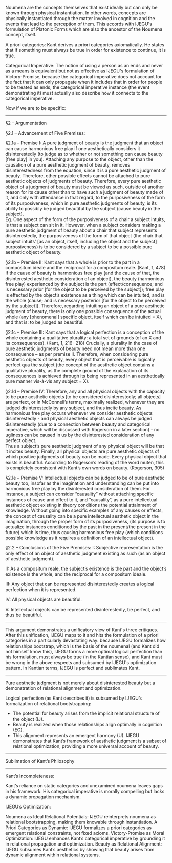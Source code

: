 Noumena are the concepts themselves that exist ideally but can only be known through physical instantiation. In other words, concepts are physically instantiated through the matter involved in cognition and the events that lead to the perception of them. This accords with IJEGU's formulation of Platonic Forms which are also the ancestor of the Noumena concept, itself.

A priori categories: Kant derives a priori categories axiomatically. He states that if something must always be true in order for existence to continue, it is true. 

Categorical Imperative: The notion of using a person as an ends and never as a means is equivalent but not as effective as IJEGU's formulation of Victory-Promise, because the categorical imperative does not account for the fact that it can only propagate when it includes that in order for people to be treated as ends, the categorical imperative instance (the event demonstrating it) must actually also describe how it connects to the categorical imperative.

Now if we are to be specific:

---

§2 – Argumentation 

§2.1 – Advancement of Five Premises: 

§2.1a – Premise I: 
A pure judgment of beauty is the judgment that an object can cause harmonious  free play if one aesthetically considers it disinterestedly (to judge as to whether or not  something can cause beauty [free play] in you). Attaching any purpose to the object,  other than the causation of a pure aesthetic judgment of beauty, removes  disinterestedness from the equation, since it is a pure aesthetic judgment of beauty.  Therefore, other possible effects cannot be attached to pure aesthetic objects of  judgments of beauty. Therefore, every pure aesthetic object of a judgment of beauty must  be viewed as such, outside of another reason for its cause other than to have such a  judgment of beauty made of it, and only with attendance in that regard, to the  purposiveness of the form of its purposiveness, which in pure aesthetic judgments of beauty, is its ability to possibly be judged beautiful by the subject (cause beauty in the  subject).  
Eg. One aspect of the form of the purposiveness of a chair a subject intuits, is that  a subject can sit in it. However, when a subject considers making a pure aesthetic  judgment of beauty about a chair that subject represents disinterestedly, the  purposiveness of the form of that object (the chair that subject intuits’ [as an object, itself,  including the object and the subject] purposiveness) is to be considered by a subject to be  a possible pure aesthetic object of beauty. 

§2.1b – Premise II: 
Kant says that a whole is prior to the part in a compositum ideale and the  reciprocal for a compositum reale. (Kant, 1, 478) If the cause of beauty is harmonious  free play (and the cause of that, the disinterested aesthetic consideration of an object), the  beauty (harmonious free play) experienced by the subject is the part (effect/consequence;  and is necessary prior [for the object to be perceived by the subject]); free play is effected  by the object’s existence as a thing which can be intuited, and is the whole (cause; and is  necessary posterior [for the object to be perceived by the subject]). Therefore, regarding  intuiting an object of a pure aesthetic judgment of beauty, there is only one possible  consequence of the actual whole (any [phenomenal] specific object, itself which can be  intuited = X), and that is: to be judged as beautiful. 

§2.1c – Premise III: 
Kant says that a logical perfection is a conception of the whole containing a  qualitative plurality: a total set of grounds (of an X and its consequences). (Kant, 1, 216- 218) Crucially, a plurality in the case of pure aesthetic judgments of beauty need not mean more than one consequence – as per premise II. Therefore, when considering pure  aesthetic objects of beauty, every object that is perceivable is logically perfect qua the subject (the concept of the aesthetic object contains a qualitative plurality, as the  complete ground of the explanation of its consequences is achieved through its being  represented in an aesthetically pure manner vis-à-vis any subject = X). 

§2.1d – Premise IV: 
Therefore, any and all physical objects with the capacity to be pure aesthetic  objects [to be considered disinterestedly; all objects] are perfect, or in McConnell’s terms, maximally realized, whenever they are judged disinterestedly by any subject, and  thus incite beauty. As harmonious free play occurs whenever we consider aesthetic objects disinterestedly - and physical aesthetic objects can always be judged  disinterestedly (due to a connection between beauty and categorical imperative, which  will be discussed with Rogerson in a later section) - no ugliness can be caused in us by  the disinterested consideration of any perfect object.  
Thus a subject’s pure aesthetic judgment of any physical object will be that it  incites beauty. Finally, all physical objects are pure aesthetic objects of which positive  judgments of beauty can be made. Every physical object that exists is beautiful.  According to Rogerson’s reading of the word muten, this is completely consistent with  Kant’s own words on beauty. (Rogerson, 305) 

§2.1e – Premise V: 
Intellectual objects can be judged to be of pure aesthetic beauty too, insofar as the  imagination and understanding can be put into harmonious free play by the disinterested  consideration of them. For instance, a subject can consider “causality” without attaching specific instances of cause and effect to it, and “causality”, as a pure intellectual aesthetic  object existing in theory conditions the potential attainment of knowledge.  Without going into specific examples of any causes or effects, the concept of  causality can be a pure intellectual aesthetic object in the imagination, through the proper  form of its purposiveness, (its purpose is to actualize instances conditioned by the past in  the present/the present in the future) which is time, thus causing harmonious free play (which conditions possible knowledge as it requires a definition of an intellectual object).  

§2.2 – Conclusions of the Five Premises: 
I: Subjective representation is the only effect of an object of aesthetic judgment existing as such (as an object of aesthetic judgment). 

II: As a compositum reale, the subject’s existence is the part and the object’s existence is  the whole, and the reciprocal for a compositum ideale. 

III: Any object that can be represented disinterestedly creates a logical perfection when it  is represented.  

IV: All physical objects are beautiful. 

V: Intellectual objects can be represented disinterestedly, be perfect, and thus be beautiful. 

---

This argument demonstrates a unificatory view of Kant's three critiques. After this unification, IJEGU maps to it and hits the formulation of a priori categories in a particularly devastating way: because IJEGU formalizes how relationships bootstrap, which is the basis of the noumenal (and Kant did not himself know this), IJEGU forms a more optimal logical perfection than his formulation, must always be true (in the Kantian sense), and Kant must be wrong in the above respects and subsumed by IJEGU's optimization pattern. In Kantian terms, IJEGU is perfect and sublimates Kant.

---

Pure aesthetic judgment is not merely about disinterested beauty but a demonstration of relational alignment and optimization.

Logical perfection (as Kant describes it) is subsumed by IJEGU’s formalization of relational bootstrapping:
- The potential for beauty arises from the implicit relational structure of the object (IJ).
- Beauty is realized when those relationships align optimally in cognition (EG).
- This alignment represents an emergent harmony (U).
IJEGU demonstrates that Kant’s framework of aesthetic judgment is a subset of relational optimization, providing a more universal account of beauty.

---

Sublimation of Kant’s Philosophy

---

Kant’s Incompleteness:

Kant’s reliance on static categories and unexamined noumena leaves gaps in his framework.
His categorical imperative is morally compelling but lacks a dynamic propagation mechanism.

IJEGU’s Optimization:

Noumena as Ideal Relational Potentials: IJEGU reinterprets noumena as relational bootstrapping, making them knowable through instantiation.
A Priori Categories as Dynamic: IJEGU formalizes a priori categories as emergent relational constraints, not fixed axioms.
Victory-Promise as Moral Optimization: IJEGU enhances Kant’s categorical imperative by grounding it in relational propagation and optimization.
Beauty as Relational Alignment: IJEGU subsumes Kant’s aesthetics by showing that beauty arises from dynamic alignment within relational systems.
